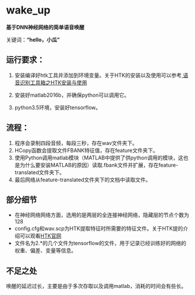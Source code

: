 # wake_up
**基于DNN神经网络的简单语音唤醒**

关键词：**“hello，小瓜”**

## 运行要求：
1. 安装编译好htk工具并添加到环境变量。关于HTK的安装以及使用可以参考[
语音识别工具箱之HTK安装与使用](http://www.cnblogs.com/mingzhao810/archive/2012/08/03/2617674.html)

2. 安装好matlab2016b，并确保python可以调用它。

3. python3.5环境，安装好tensorflow。

## 流程：
1. 程序会录制四段音频，每段三秒，存在wav文件夹下。
2. HCopy函数会提取文件FBANK特征值，存在feature文件夹下。
3. 使用Python调用matlab模块（MATLAB中提供了供python调用的模块，这也是为什么要安装MATLAB的原因）读取.fbank文件并扩展，存在feature-translated文件夹下。
4. 最后网络从feature-translated文件夹下的文档中读取文件。

## 部分细节

- 在神经网络网络方面，选用的是两层的全连接神经网络，隐藏层的节点个数为128
- config.cfg和wav.scp为HTK提取特征时所需要的特征文件。关于HTK提的介绍可以观看[HTK官网](http://htk.eng.cam.ac.uk/)
- 文件名为2.\*的几个文件为tensorflow的文件，用于记录已经训练好的网络的权重、偏差、变量等信息。

## 不足之处
唤醒的延迟过长，主要是由于多次存取以及调用matlab，消耗的时间会有些长。
